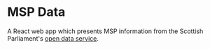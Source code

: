 MSP Data
======

A React web app which presents MSP information from the Scottish Parliament's [open data service](https://data.parliament.scot/#/home).
